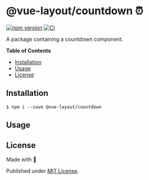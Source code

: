 # @vue-layout/countdown ⏰

[![npm version](https://badge.fury.io/js/@vue-layout%2Fbasic.svg)](https://badge.fury.io/js/@vue-layout%2Fbasic)
[![CI](https://github.com/Tada5hi/vue-layout/actions/workflows/main.yml/badge.svg)](https://github.com/Tada5hi/vue-layout/actions/workflows/main.yml)

A package containing a countdown component.

**Table of Contents**

- [Installation](#installation)
- [Usage](#usage)
- [License](#license)

## Installation

```
$ npm i --save @vue-layout/countdown
```

## Usage


## License

Made with 💚

Published under [MIT License](./LICENSE).
